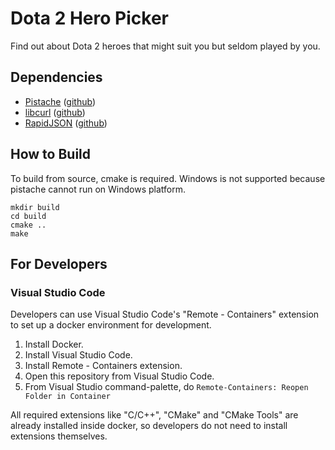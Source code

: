 # Dota 2 Hero Picker
Find out about Dota 2 heroes that might suit you but seldom played by you.

## Dependencies
- [Pistache](http://pistache.io/) ([github](https://github.com/oktal/pistache))
- [libcurl](https://curl.haxx.se/libcurl/) ([github](https://github.com/curl/curl))
- [RapidJSON](http://rapidjson.org/) ([github](https://github.com/Tencent/rapidjson/))

## How to Build
To build from source, cmake is required.
Windows is not supported because pistache cannot run on Windows platform.

```
mkdir build
cd build
cmake ..
make
```

## For Developers
### Visual Studio Code
Developers can use Visual Studio Code's "Remote - Containers" extension to set up a docker environment for development.

1. Install Docker.
2. Install Visual Studio Code.
3. Install Remote - Containers extension.
4. Open this repository from Visual Studio Code.
5. From Visual Studio command-palette, do `Remote-Containers: Reopen Folder in Container`

All required extensions like "C/C++", "CMake" and "CMake Tools" are already installed inside docker, so developers do not need to install extensions themselves.